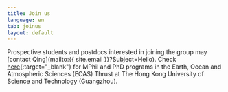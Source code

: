 ```yaml
---
title: Join us
language: en
tab: joinus
layout: default
---
```


Prospective students and postdocs interested in joining the group may [contact Qing](mailto:{{ site.email }}?Subject=Hello). Check [here](pdf/EOAS_Flyer_20210421.pdf){:target="_blank"} for MPhil and PhD programs in the Earth, Ocean and Atmospheric Sciences (EOAS) Thrust at The Hong Kong University of Science and Technology (Guangzhou).
